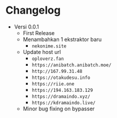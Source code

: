 # Changelog
- Versi 0.0.1
  - First Release
  - Menambahkan 1 ekstraktor baru
    - `nekonime.site`
  - Update host url
    - `oploverz.fan`
    - `https://anibatch.anibatch.moe/`
    - `http://167.99.31.48`
    - `https://otakudesu.info`
    - `https://riie.one`
    - `https://194.163.183.129`
    - `https://dramaindo.xyz/`
    - `https://kdramaindo.live/`
  - Minor bug fixing on bypasser
